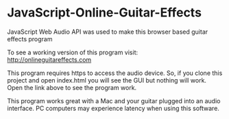 # JavaScript-Online-Guitar-Effects
JavaScript Web Audio API was used to make this browser based guitar effects program 

To see a working version of this program visit: http://onlineguitareffects.com

This program requires https to access the audio device. So, if you clone this project and open index.html you will see the GUI but nothing will work. Open the link above to see the program work.

This program works great with a Mac and your guitar plugged into an audio interface.
PC computers may experience latency when using this software.

